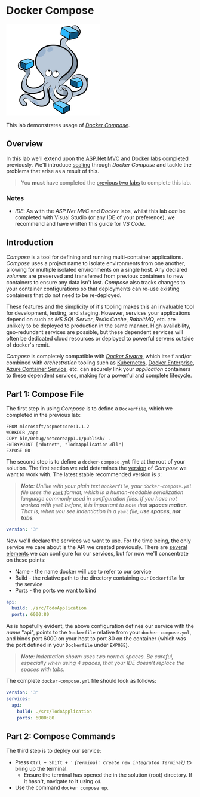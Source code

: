 # Docker Compose

![Docker Compose Logo](../images/docker-compose.png)

This lab demonstrates usage of [*Docker Compose*](https://docs.docker.com/compose/).

## Overview

In this lab we'll extend upon the [ASP.Net MVC](./asp-net-mvc.md) and [Docker](./docker-basics.md) labs completed previously. We'll introduce [scaling](https://en.wikipedia.org/wiki/Scalability) through *Docker Compose* and tackle the problems that arise as a result of this.

> You **must** have completed the [previous two labs](https://github.com/gilmond/code-labs) to complete this lab.

### Notes

* *IDE*: As with the *ASP.Net MVC* and *Docker* labs, whilst this lab *can* be completed with Visual Studio (or any IDE of your preference), we recommend and have written this guide for *VS Code*.

## Introduction

*Compose* is a tool for defining and running multi-container applications. *Compose* uses a project name to isolate environments from one another, allowing for multiple isolated environments on a single host. Any declared *volumes* are preserved and transferred from previous containers to new containers to ensure any data isn't lost. *Compose* also tracks changes to your container configurations so that deployments can re-use existing containers that do not need to be re-deployed.

These features and the simplicity of it's tooling makes this an invaluable tool for development, testing, and staging. However, services your applications depend on such as *MS SQL Server*, *Redis Cache*, *RabbitMQ*, etc. are unlikely to be deployed to production in the same manner. High availability, geo-redundant services are possible, but these dependent services will often be dedicated cloud resources or deployed to powerful servers outside of docker's remit.

*Compose* is completely compatible with [*Docker Swarm*](https://docs.docker.com/engine/swarm/), which itself and/or combined with *orchestration* tooling such as [Kubernetes](https://kubernetes.io/), [Docker Enterprise](https://www.docker.com/enterprise-edition), [Azure Container Service](https://azure.microsoft.com/en-us/blog/azure-container-service-preview/), etc. can securely link your *application* containers to these dependent services, making for a powerful and complete lifecycle.

## Part 1: Compose File

The first step in using *Compose* is to define a `Dockerfile`, which we completed in the previous lab:

```docker
FROM microsoft/aspnetcore:1.1.2
WORKDIR /app
COPY bin/Debug/netcoreapp1.1/publish/ .
ENTRYPOINT ["dotnet", "TodoApplication.dll"]
EXPOSE 80
```

The second step is to define a `docker-compose.yml` file at the root of your solution. The first section we add determines the [version](https://docs.docker.com/compose/compose-file/compose-versioning/) of *Compose* we want to work with. The latest stable recommended version is `3`:

> _**Note**: Unlike with your plain text `Dockerfile`, your `docker-compose.yml` file uses the [`yaml`](https://en.wikipedia.org/wiki/YAML) format, which is a human-readable serialization language commonly used in configuration files. If you have not worked with `yaml` before, it is important to note that **spaces matter**. That is, when you see indentiation in a `yaml` file, **use spaces, not tabs**._

```yml
version: '3'
```

Now we'll declare the services we want to use. For the time being, the only service we care about is the API we created previously. There are [several elements](https://docs.docker.com/compose/compose-file/#service-configuration-reference) we can configure for our services, but for now we'll concentrate on these points:

* Name - the name docker will use to refer to our service
* Build - the relative path to the directory containing our `Dockerfile` for the service
* Ports - the ports we want to bind

```yml
api:
  build: ./src/TodoApplication
  ports: 6000:80
```

As is hopefully evident, the above configuration defines our service with the *name* "api", points to the `Dockerfile` relative from your `docker-compose.yml`, and binds port 6000 on your host to port 80 on the container (which was the port defined in your `Dockerfile` under `EXPOSE`).

> _**Note**: Indentation shown uses two normal spaces. Be careful, especially when using 4 spaces, that your IDE doesn't replace the spaces with tabs._

The complete `docker-compose.yml` file should look as follows:

```yml
version: '3'
services:
  api:
    build: ./src/TodoApplication
    ports: 6000:80
```

## Part 2: Compose Commands

The third step is to deploy our service:

* Press `Ctrl + Shift + '` *(`Terminal: Create new integrated Terminal`)* to bring up the terminal.
  * Ensure the terminal has opened the in the solution (root) directory. If it hasn't, navigate to it using `cd`.
* Use the command `docker compose up`.
